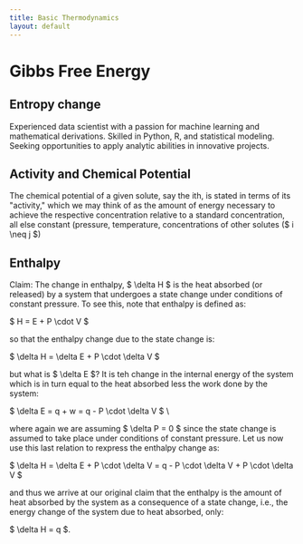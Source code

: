 ```yaml
---
title: Basic Thermodynamics
layout: default
---
```


# Gibbs Free Energy

## Entropy change 
Experienced data scientist with a passion for machine learning and mathematical derivations. Skilled in Python, R, and statistical modeling. Seeking opportunities to apply analytic abilities in innovative projects.

## Activity and Chemical Potential
The chemical potential of a given solute, say the ith, is stated in terms of its "activity," which we may think of as the amount of energy necessary to achieve the respective concentration relative to a standard concentration, all else constant (pressure, temperature, concentrations of other solutes ($ i \neq j $)

## Enthalpy
Claim: The change in enthalpy, $ \delta H $ is the heat absorbed (or released) by a system that undergoes a state change under conditions of constant pressure.  To see this, note that enthalpy is defined as:

$ H = E + P \cdot V $

so that the enthalpy change due to the state change is:

$ \delta H = \delta E + P \cdot \delta V $

but what is $ \delta E $?  It is teh change in the internal energy of the system which is in turn equal to the heat absorbed less the work done by the system:

$ \delta E = q + w = q - P \cdot \delta V $ \

where again we are assuming $ \delta P = 0 $ since the state change is assumed to take place under conditions of constant pressure.  Let us now use this last relation to rexpress the enthalpy change as:

$ \delta H = \delta E + P \cdot \delta V = q - P \cdot \delta V + P \cdot \delta V $

and thus we arrive at our original claim that the enthalpy is the amount of heat absorbed by the system as a consequence of a state change, i.e., the energy change of the system due to heat absorbed, only:

$ \delta H = q $.
